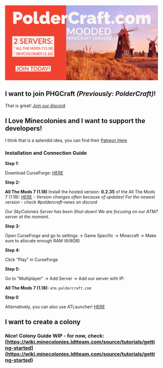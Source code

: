 ![PolderCraft](./images/poldercraft.png)


## I want to join **PHGCraft** _(Previously: PolderCraft)_!

That is great! [Join our discord](https://discord.gg/G8MvscrxAQ)

## I Love Minecolonies and I want to support the developers!

I think that is a splendid idea, you can find their [Patreon Here](https://www.patreon.com/minecolonies)

### Installation and Connection Guide

**Step 1:**

Download CurseForge: [HERE](https://download.curseforge.com/) 

**Step 2:**

**All The Mods 7 (1.18)**
Install the hosted version: **0.2.35** of the All The Mods 7 (1.18): [HERE](https://www.curseforge.com/minecraft/modpacks/all-the-mods-7) - 
*Version changes often because of updates! For the newest version - check #poldercraft-news on discord*

*Our SkyColonies Server has been Shut-down! We are focusing on our ATM7 server at the moment.*


**Step 3:**

Open CurseForge and go to settings -> Game Specific -> Minecraft -> Make sure to allocate enough RAM (6/8GB)

**Step 4:**

Click "Play" in CurseForge

**Step 5:**

Go to "Multiplayer" -> Add Server -> Add our server with IP: 

**All The Mods 7 (1.18):** `atm.poldercraft.com`

**Step 0**

Alternatively, you can also use ATLauncher! [HERE](https://atlauncher.com/)


## I want to create a colony

### Nice! Colony Guide WIP -  for now, check: [https://wiki.minecolonies.ldtteam.com/source/tutorials/getting-started](https://wiki.minecolonies.ldtteam.com/source/tutorials/getting-started)
